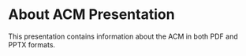 # About ACM Presentation

This presentation contains information about the ACM in both PDF and PPTX formats.
